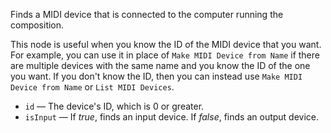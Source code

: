 Finds a MIDI device that is connected to the computer running the composition.

This node is useful when you know the ID of the MIDI device that you want. For example, you can use it in place of `Make MIDI Device from Name` if there are multiple devices with the same name and you know the ID of the one you want. If you don't know the ID, then you can instead use `Make MIDI Device from Name` or `List MIDI Devices`.

   - `id` — The device's ID, which is 0 or greater. 
   - `isInput` — If *true*, finds an input device. If *false*, finds an output device.
